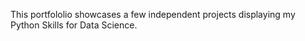 This portfololio showcases a few independent projects displaying my Python Skills for Data Science.
